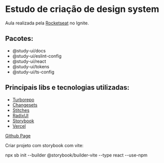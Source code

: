 # Estudo de criação de design system

Aula realizada pela [Rocketseat][rocketseat] no Ignite.

## Pacotes:
- @study-ui/docs
- @study-ui/eslint-config
- @study-ui/react
- @study-ui/tokens
- @study-ui/ts-config

## Principais libs e tecnologias utilizadas:
- [Turborepo][turborepo]
- [Changesets][changesets]
- [Stitches][stitches]
- [RadixUI][radix]
- [Storybook][storybook]
- [Vercel][vercel]

[Github Page][githubpage]

Criar projeto com storybook com vite:

npx sb init --builder @storybook/builder-vite --type react --use-npm

[rocketseat]: https://www.rocketseat.com.br
[turborepo]: https://turborepo.org
[changesets]: https://github.com/changesets/changesets
[stitches]: https://stitches.dev
[radix]: https://www.radix-ui.com
[storybook]: https://storybook.js.org
[vercel]: https://vercel.com
[githubpage]: https://lucas-eduardo.github.io/study-design-system